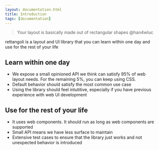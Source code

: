 ```yaml
---
layout: documentation.html
title: Introduction
tags: [documentation]
---
```


> Your layout is basically made out of rectangular shapes
> @han4wluc

rettangoli is a layout and UI library that you can learn within one day and use for the rest of your life

## Learn within one day

* We expose a small opinioned API we think can satisfy 95% of web layout needs. For the remaining 5%, you can keep using CSS.
* Default behavior should satisfy the most common use case
* Using the library should feel intutitive, especially if you have previous experience with web UI development

## Use for the rest of your life

* It uses web components. It should run as long as web components are supported
* Small API means we have less surface to maintain
* Extensive test cases to ensure that the library just works and not unexpected behavior is introduced
